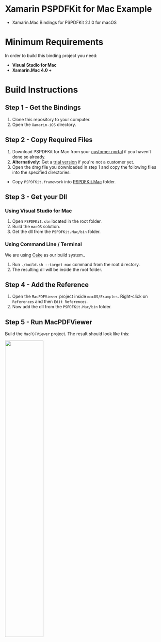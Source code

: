 Xamarin PSPDFKit for Mac Example
=========================================

- Xamarin.Mac Bindings for PSPDFKit 2.1.0 for macOS

Minimum Requirements
====================

In order to build this binding project you need:

- **Visual Studio for Mac**
- **Xamarin.Mac 4.0 +**

Build Instructions
==================

## Step 1 - Get the Bindings

1. Clone this repository to your computer.
2. Open the `Xamarin-iOS` directory.

## Step 2 - Copy Required Files

1. Download PSPDFKit for Mac from your [customer portal](https://customers.pspdfkit.com/) if you haven't done so already.
2. **Alternatively:** Get a [trial version][PSPDFKit Try] if you're not a customer yet.
3. Open the dmg file you downloaded in step 1 and copy the following files into the specified directories:

- Copy `PSPDFKit.framework` into [PSPDFKit.Mac](PSPDFKit.Mac/) folder.

## Step 3 - Get your Dll

### Using Visual Studio for Mac

1. Open `PSPDFKit.sln` located in the root folder.
2. Build the `macOS` solution.
3. Get the dll from the `PSPDFKit.Mac/bin` folder.

### Using Command Line / Terminal

We are using [Cake](https://cakebuild.net) as our build system..

1. Run `./build.sh --target mac` command from the root directory.
2. The resulting dll will be inside the root folder.

## Step 4 - Add the Reference

1. Open the `MacPDFViewer` project inside `macOS/Examples`. Right-click on `References` and then `Edit References`.
2. Now add the dll from the `PSPDFKit.Mac/bin` folder.

## Step 5 - Run MacPDFViewer

Build the `MacPDFViewer` project. The result should look like this:

<img width="50%" src="../../Images/macOS.png"/>

[PSPDFKit Try]: https://pspdfkit.com/try/
